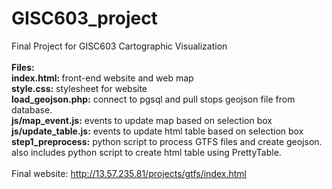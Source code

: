# GISC603_project
Final Project for GISC603 Cartographic Visualization<br>
<br>
<b>Files:</b><br>
<b>index.html: </b>front-end website and web map<br>
<b>style.css:</b> stylesheet for website<br>
<b>load_geojson.php:</b> connect to pgsql and pull stops geojson file from database.<br>
<b>js/map_event.js:</b> events to update map based on selection box<br>
<b>js/update_table.js:</b> events to update html table based on selection box<br>
<b>step1_preprocess:</b> python script to process GTFS files and create geojson. also includes python script to create html table using PrettyTable.<br>
<br>
Final website: http://13.57.235.81/projects/gtfs/index.html
